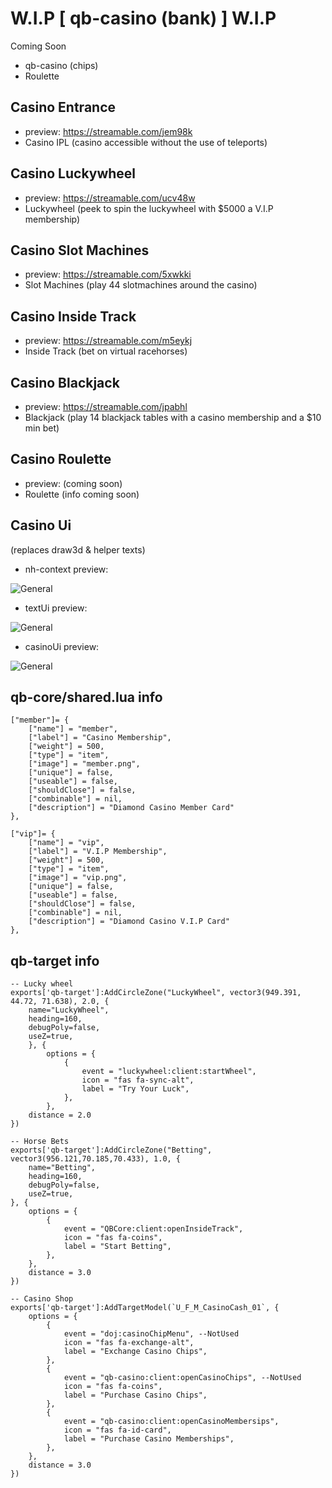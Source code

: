 # W.I.P [ qb-casino (bank) ] W.I.P


Coming Soon
- qb-casino (chips)
- Roulette




## Casino Entrance
- preview: https://streamable.com/jem98k
- Casino IPL
(casino accessible without the use of teleports)


## Casino Luckywheel
- preview: https://streamable.com/ucv48w
- Luckywheel
(peek to spin the luckywheel with $5000 a V.I.P membership)


## Casino Slot Machines
- preview: https://streamable.com/5xwkki
- Slot Machines
(play 44 slotmachines around the casino)


## Casino Inside Track
- preview: https://streamable.com/m5eykj
- Inside Track
(bet on virtual racehorses)


## Casino Blackjack
- preview: https://streamable.com/jpabhl
- Blackjack
(play 14 blackjack tables with a casino membership and a $10 min bet)


## Casino Roulette
- preview: (coming soon)
- Roulette
(info coming soon)

## Casino Ui
(replaces draw3d & helper texts)
- nh-context preview:

![General](https://i.imgur.com/hDbTfbt.png)

- textUi preview:

![General](https://i.imgur.com/ywWq9sT.png)

- casinoUi preview:

![General](https://i.imgur.com/9fPvYyv.png)

## qb-core/shared.lua info
```
["member"]= {
    ["name"] = "member",
    ["label"] = "Casino Membership",
    ["weight"] = 500,
    ["type"] = "item",
    ["image"] = "member.png",
    ["unique"] = false,
    ["useable"] = false,
    ["shouldClose"] = false,
    ["combinable"] = nil,
    ["description"] = "Diamond Casino Member Card"
},

["vip"]= {
    ["name"] = "vip",
    ["label"] = "V.I.P Membership",
    ["weight"] = 500,
    ["type"] = "item",
    ["image"] = "vip.png",
    ["unique"] = false,
    ["useable"] = false,
    ["shouldClose"] = false,
    ["combinable"] = nil,
    ["description"] = "Diamond Casino V.I.P Card"
},
```

## qb-target info
```
-- Lucky wheel
exports['qb-target']:AddCircleZone("LuckyWheel", vector3(949.391, 44.72, 71.638), 2.0, {
    name="LuckyWheel",
    heading=160,
    debugPoly=false,
    useZ=true,
    }, {
        options = {
            {
                event = "luckywheel:client:startWheel",
                icon = "fas fa-sync-alt",
                label = "Try Your Luck",
            },
        },
    distance = 2.0 
})

-- Horse Bets
exports['qb-target']:AddCircleZone("Betting", vector3(956.121,70.185,70.433), 1.0, {
    name="Betting",
    heading=160,
    debugPoly=false,
    useZ=true,
}, {
    options = {
        {
            event = "QBCore:client:openInsideTrack",
            icon = "fas fa-coins",
            label = "Start Betting",
        },
    },
    distance = 3.0 
})

-- Casino Shop
exports['qb-target']:AddTargetModel(`U_F_M_CasinoCash_01`, {
	options = {
        { 
            event = "doj:casinoChipMenu", --NotUsed
            icon = "fas fa-exchange-alt",
            label = "Exchange Casino Chips", 
        },
        {
            event = "qb-casino:client:openCasinoChips", --NotUsed
            icon = "fas fa-coins",
            label = "Purchase Casino Chips", 
        },
        {
            event = "qb-casino:client:openCasinoMembersips", 
            icon = "fas fa-id-card",
            label = "Purchase Casino Memberships", 
        },
	},
	distance = 3.0 
})
```


